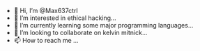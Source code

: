 - 👋 Hi, I’m @Max637ctrl
- 👀 I’m interested in ethical hacking...
- 🌱 I’m currently learning some major programming languages...
- 💞️ I’m looking to collaborate on kelvin mitnick...
- 📫 How to reach me ...

<!---
Max637ctrl/Max637ctrl is a ✨ special ✨ repository because its `README.md` (this file) appears on your GitHub profile.
You can click the Preview link to take a look at your changes.
--->
